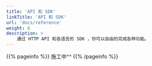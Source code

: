 ```yaml
---
title: 'API 和 SDK'
linkTitle: 'API 和 SDK'
url: 'docs/reference'
weight: 6
description: >
    通过 HTTP API 和各语言的 SDK ，你可以自由的完成各种功能。
---
```


{{% pageinfo %}}
施工中^^
{{% /pageinfo %}}

